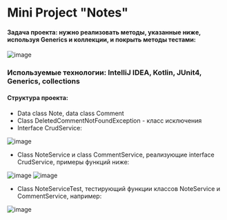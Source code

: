 # Mini Project "Notes"

#### Задача проекта: нужно реализовать методы, указанные ниже, используя Generics и коллекции, и покрыть методы тестами:

![image](https://user-images.githubusercontent.com/98683741/179904176-8171756f-dbf7-4ff2-ba63-227fcec2bdcc.png)

### Используемые технологии: IntelliJ IDEA, Kotlin, JUnit4, Generics, collections

#### Структура проекта:
- Data class Note, data class Comment
- Class DeletedCommentNotFoundException - класс исключения
- Interface CrudService<T>:

![image](https://user-images.githubusercontent.com/98683741/179905056-fc2e5871-0022-4313-810f-cb7bc823dda4.png)

- Class NoteService и class CommentService, реализующие interface CrudService<T>, примеры функций ниже:

![image](https://user-images.githubusercontent.com/98683741/179906017-9260d4b7-ee57-41f0-9ce1-4eb56add46c0.png)
![image](https://user-images.githubusercontent.com/98683741/179906473-2cb4e9e5-1970-4397-aeb8-e56b15527228.png)

- Class NoteServiceTest, тестирующий функции классов NoteService и CommentService, например:

![image](https://user-images.githubusercontent.com/98683741/179907134-a8400be8-bb0c-4fcd-a7fc-aebfa0cd8e53.png)




